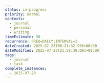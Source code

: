 ```yaml
---
status: in-progress
priority: normal
contexts:
  - journal
  - personal
  - writing
timeEstimate: 30
recurrence: FREQ=DAILY;INTERVAL=1
dateCreated: 2025-07-23T00:21:32.956+08:00
dateModified: 2025-07-23T21:58:39.093+08:00
tags:
  - journal
  - task
complete_instances:
  - 2025-07-23
---
```


